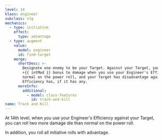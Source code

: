 ```yaml
---
level: 14
klass: engineer
subclass: stg
mechanics:
  - type: initiative
    effect:
      type: advantage
  - type: augment
    value:
      model: engineer
      id: find-target
    merge:
      shortDesc: >-
        Designate one enemy to be your Target. Against your Target, you gain a
        +{{ intMod }} bonus to damage when you use your Engineer's Efficiency spell and roll two more damage die than
        normal on the power roll, and your Target has disadvantage against any saving throws your Engineer's
        Efficiency has, if it has any.
      moreInfo:
        additional:
          - model: class-features
            id: track-and-kill
name: Track and Kill
---
```

At 14th level, when you use your Engineer's Efficiency against your Target, you can roll two more damage die than normal on the power roll.

In addition, you roll all initiative rolls with advantage.

